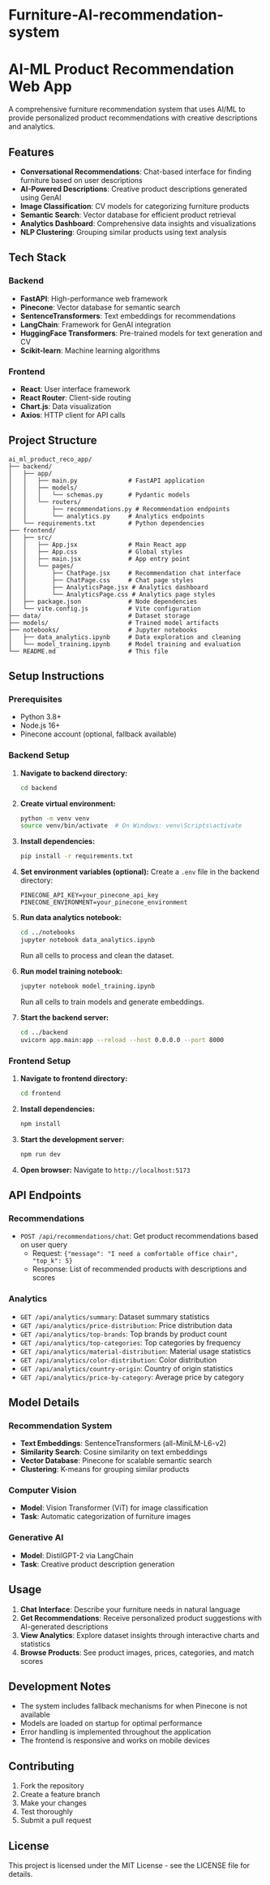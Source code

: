 # Furniture-AI-recommendation-system
# AI-ML Product Recommendation Web App

A comprehensive furniture recommendation system that uses AI/ML to provide personalized product recommendations with creative descriptions and analytics.

## Features

- **Conversational Recommendations**: Chat-based interface for finding furniture based on user descriptions
- **AI-Powered Descriptions**: Creative product descriptions generated using GenAI
- **Image Classification**: CV models for categorizing furniture products
- **Semantic Search**: Vector database for efficient product retrieval
- **Analytics Dashboard**: Comprehensive data insights and visualizations
- **NLP Clustering**: Grouping similar products using text analysis

## Tech Stack

### Backend
- **FastAPI**: High-performance web framework
- **Pinecone**: Vector database for semantic search
- **SentenceTransformers**: Text embeddings for recommendations
- **LangChain**: Framework for GenAI integration
- **HuggingFace Transformers**: Pre-trained models for text generation and CV
- **Scikit-learn**: Machine learning algorithms

### Frontend
- **React**: User interface framework
- **React Router**: Client-side routing
- **Chart.js**: Data visualization
- **Axios**: HTTP client for API calls

## Project Structure

```
ai_ml_product_reco_app/
├── backend/
│   ├── app/
│   │   ├── main.py              # FastAPI application
│   │   ├── models/
│   │   │   └── schemas.py       # Pydantic models
│   │   └── routers/
│   │       ├── recommendations.py # Recommendation endpoints
│   │       └── analytics.py     # Analytics endpoints
│   └── requirements.txt         # Python dependencies
├── frontend/
│   ├── src/
│   │   ├── App.jsx              # Main React app
│   │   ├── App.css              # Global styles
│   │   ├── main.jsx             # App entry point
│   │   └── pages/
│   │       ├── ChatPage.jsx     # Recommendation chat interface
│   │       ├── ChatPage.css     # Chat page styles
│   │       ├── AnalyticsPage.jsx # Analytics dashboard
│   │       └── AnalyticsPage.css # Analytics page styles
│   ├── package.json             # Node dependencies
│   └── vite.config.js           # Vite configuration
├── data/                        # Dataset storage
├── models/                      # Trained model artifacts
├── notebooks/                   # Jupyter notebooks
│   ├── data_analytics.ipynb     # Data exploration and cleaning
│   └── model_training.ipynb     # Model training and evaluation
└── README.md                    # This file
```

## Setup Instructions

### Prerequisites
- Python 3.8+
- Node.js 16+
- Pinecone account (optional, fallback available)

### Backend Setup

1. **Navigate to backend directory:**
   ```bash
   cd backend
   ```

2. **Create virtual environment:**
   ```bash
   python -m venv venv
   source venv/bin/activate  # On Windows: venv\Scripts\activate
   ```

3. **Install dependencies:**
   ```bash
   pip install -r requirements.txt
   ```

4. **Set environment variables (optional):**
   Create a `.env` file in the backend directory:
   ```
   PINECONE_API_KEY=your_pinecone_api_key
   PINECONE_ENVIRONMENT=your_pinecone_environment
   ```

5. **Run data analytics notebook:**
   ```bash
   cd ../notebooks
   jupyter notebook data_analytics.ipynb
   ```
   Run all cells to process and clean the dataset.

6. **Run model training notebook:**
   ```bash
   jupyter notebook model_training.ipynb
   ```
   Run all cells to train models and generate embeddings.

7. **Start the backend server:**
   ```bash
   cd ../backend
   uvicorn app.main:app --reload --host 0.0.0.0 --port 8000
   ```

### Frontend Setup

1. **Navigate to frontend directory:**
   ```bash
   cd frontend
   ```

2. **Install dependencies:**
   ```bash
   npm install
   ```

3. **Start the development server:**
   ```bash
   npm run dev
   ```

4. **Open browser:**
   Navigate to `http://localhost:5173`

## API Endpoints

### Recommendations
- `POST /api/recommendations/chat`: Get product recommendations based on user query
  - Request: `{"message": "I need a comfortable office chair", "top_k": 5}`
  - Response: List of recommended products with descriptions and scores

### Analytics
- `GET /api/analytics/summary`: Dataset summary statistics
- `GET /api/analytics/price-distribution`: Price distribution data
- `GET /api/analytics/top-brands`: Top brands by product count
- `GET /api/analytics/top-categories`: Top categories by frequency
- `GET /api/analytics/material-distribution`: Material usage statistics
- `GET /api/analytics/color-distribution`: Color distribution
- `GET /api/analytics/country-origin`: Country of origin statistics
- `GET /api/analytics/price-by-category`: Average price by category

## Model Details

### Recommendation System
- **Text Embeddings**: SentenceTransformers (all-MiniLM-L6-v2)
- **Similarity Search**: Cosine similarity on text embeddings
- **Vector Database**: Pinecone for scalable semantic search
- **Clustering**: K-means for grouping similar products

### Computer Vision
- **Model**: Vision Transformer (ViT) for image classification
- **Task**: Automatic categorization of furniture images

### Generative AI
- **Model**: DistilGPT-2 via LangChain
- **Task**: Creative product description generation

## Usage

1. **Chat Interface**: Describe your furniture needs in natural language
2. **Get Recommendations**: Receive personalized product suggestions with AI-generated descriptions
3. **View Analytics**: Explore dataset insights through interactive charts and statistics
4. **Browse Products**: See product images, prices, categories, and match scores

## Development Notes

- The system includes fallback mechanisms for when Pinecone is not available
- Models are loaded on startup for optimal performance
- Error handling is implemented throughout the application
- The frontend is responsive and works on mobile devices

## Contributing

1. Fork the repository
2. Create a feature branch
3. Make your changes
4. Test thoroughly
5. Submit a pull request

## License

This project is licensed under the MIT License - see the LICENSE file for details.
